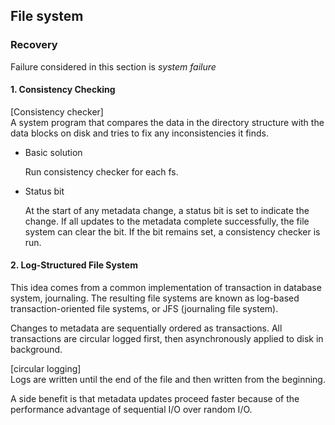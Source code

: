 File system
---

### Recovery
Failure considered in this section is *system failure*

#### 1. Consistency Checking

[Consistency checker]<br/>
A system program that compares the data in the directory structure with the data blocks on disk
and tries to fix any inconsistencies it finds.

- Basic solution

    Run consistency checker for each fs.
 
- Status bit

    At the start of any metadata change, a status bit is set to indicate the change. If all updates
    to the metadata complete successfully, the file system can clear the bit. If the bit remains
    set, a consistency checker is run.
    
#### 2. Log-Structured File System

This idea comes from a common implementation of transaction in database system, journaling.
The resulting file systems are known as log-based transaction-oriented file systems, or JFS
(journaling file system).

Changes to metadata are sequentially ordered as transactions. All transactions are circular logged
first, then asynchronously applied to disk in background.

[circular logging]<br/>
Logs are written until the end of the file and then written from the beginning.

A side benefit is that metadata updates proceed faster because of the performance advantage of 
sequential I/O over random I/O.